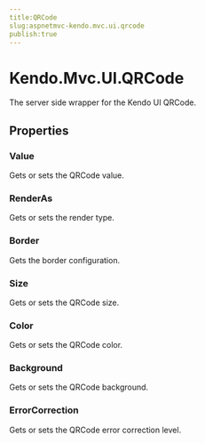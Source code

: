 ```yaml
---
title:QRCode
slug:aspnetmvc-kendo.mvc.ui.qrcode
publish:true
---
```


# Kendo.Mvc.UI.QRCode
The server side wrapper for the Kendo UI QRCode.


## Properties
### Value
Gets or sets the QRCode value.
### RenderAs
Gets or sets the render type.
### Border
Gets the border configuration.
### Size
Gets or sets the QRCode size.
### Color
Gets or sets the QRCode color.
### Background
Gets or sets the QRCode background.
### ErrorCorrection
Gets or sets the QRCode error correction level.




